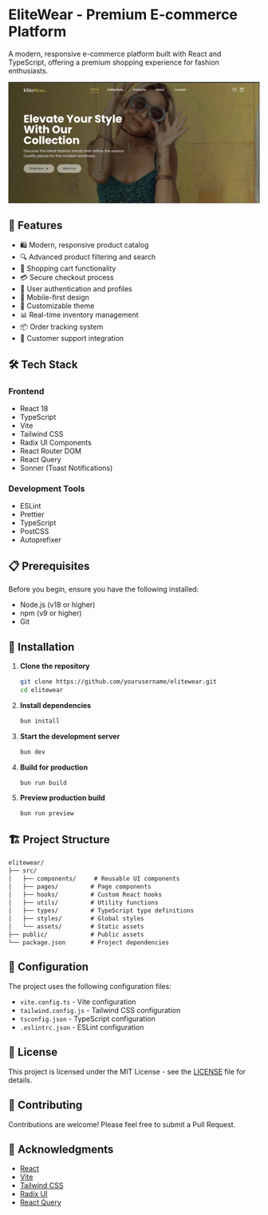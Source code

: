 # EliteWear - Premium E-commerce Platform

A modern, responsive e-commerce platform built with React and TypeScript, offering a premium shopping experience for fashion enthusiasts.

![EliteWear Preview](preview.png)

## 🚀 Features

- 🛍️ Modern, responsive product catalog
- 🔍 Advanced product filtering and search
- 🛒 Shopping cart functionality
- 💳 Secure checkout process
- 👤 User authentication and profiles
- 📱 Mobile-first design
- 🎨 Customizable theme
- 📊 Real-time inventory management
- 📦 Order tracking system
- 💬 Customer support integration

## 🛠️ Tech Stack

### Frontend
- React 18
- TypeScript
- Vite
- Tailwind CSS
- Radix UI Components
- React Router DOM
- React Query
- Sonner (Toast Notifications)

### Development Tools
- ESLint
- Prettier
- TypeScript
- PostCSS
- Autoprefixer

## 📋 Prerequisites

Before you begin, ensure you have the following installed:
- Node.js (v18 or higher)
- npm (v9 or higher)
- Git

## 🚀 Installation

1. **Clone the repository**
   ```bash
   git clone https://github.com/yourusername/elitewear.git
   cd elitewear
   ```

2. **Install dependencies**
   ```bash
   bun install
   ```

3. **Start the development server**
   ```bash
   bun dev
   ```

4. **Build for production**
   ```bash
   bun run build
   ```

5. **Preview production build**
   ```bash
   bun run preview
   ```

## 🏗️ Project Structure

```
elitewear/
├── src/
│   ├── components/     # Reusable UI components
│   ├── pages/         # Page components
│   ├── hooks/         # Custom React hooks
│   ├── utils/         # Utility functions
│   ├── types/         # TypeScript type definitions
│   ├── styles/        # Global styles
│   └── assets/        # Static assets
├── public/            # Public assets
└── package.json       # Project dependencies
```

## 🔧 Configuration

The project uses the following configuration files:
- `vite.config.ts` - Vite configuration
- `tailwind.config.js` - Tailwind CSS configuration
- `tsconfig.json` - TypeScript configuration
- `.eslintrc.json` - ESLint configuration

## 📝 License

This project is licensed under the MIT License - see the [LICENSE](LICENSE) file for details.

## 🤝 Contributing

Contributions are welcome! Please feel free to submit a Pull Request.

## 🙏 Acknowledgments

- [React](https://reactjs.org/)
- [Vite](https://vitejs.dev/)
- [Tailwind CSS](https://tailwindcss.com/)
- [Radix UI](https://www.radix-ui.com/)
- [React Query](https://tanstack.com/query/latest)
